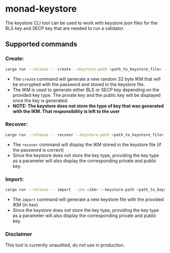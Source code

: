 # monad-keystore

The keystore CLI tool can be used to work with keystore json files for the BLS key and SECP key that are needed to run a validator.

## Supported commands

### Create:

```sh
cargo run --release -- create --keystore-path <path_to_keystore_file> --password "<password>" --key-type [bls|secp]
```

- The `create` command will generate a new random 32 byte IKM that will be encrypted with the password and stored in the keystore file.
- The IKM is used to generate either BLS or SECP key depending on the provided key type. The private key and the public key will be displayed once the key is generated.
- **NOTE: The keystore does not store the type of key that was generated with the IKM. That responsibility is left to the user**

### Recover:

```sh
cargo run --release -- recover --keystore-path <path_to_keystore_file> --password "<password>" [--key-type [bls|secp]]
```

- The `recover` command will display the IKM stored in the keystore file (if the password is correct)
- Since the keystore does not store the key type, providing the key type as a parameter will also display the corresponding private and public key.

### Import:

```sh
cargo run --release -- import --ikm <ikm> --keystore-path <path_to_keystore_file> --password "<password>" [--key-type [bls|secp]]
```

- The `import` command will generate a new keystore file with the provided IKM (in hex)
- Since the keystore does not store the key type, providing the key type as a parameter will also display the corresponding private and public key.

### Disclaimer

This tool is currently unaudited, do not use in production.